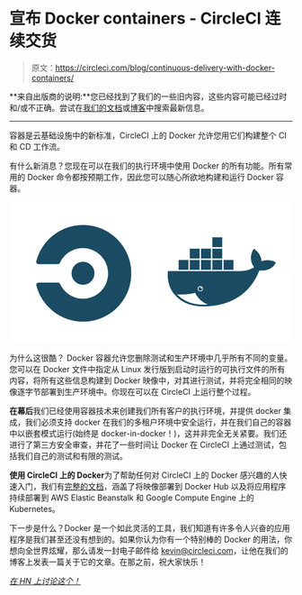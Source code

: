 # 宣布 Docker containers - CircleCI 连续交货

> 原文：<https://circleci.com/blog/continuous-delivery-with-docker-containers/>

**来自出版商的说明:**您已经找到了我们的一些旧内容，这些内容可能已经过时和/或不正确。尝试在[我们的文档](https://circleci.com/docs/)或[博客](https://circleci.com/blog/)中搜索最新信息。

* * *

容器是云基础设施中的新标准，CircleCI 上的 Docker 允许您用它们构建整个 CI 和 CD 工作流。

有什么新消息？您现在可以在我们的执行环境中使用 Docker 的所有功能。所有常用的 Docker 命令都按预期工作，因此您可以随心所欲地构建和运行 Docker 容器。

![circle+docker](img/05ccd0bce48402ae14629eb0e1c5521d.png)

为什么这很酷？ Docker 容器允许您删除测试和生产环境中几乎所有不同的变量。您可以在 Docker 文件中指定从 Linux 发行版到启动时运行的可执行文件的所有内容，将所有这些信息构建到 Docker 映像中，对其进行测试，并将完全相同的映像逐字节部署到生产环境中。你现在可以在 CircleCI 上运行整个过程。

**在幕后**我们已经使用容器技术来创建我们所有客户的执行环境，并提供 docker 集成，我们必须支持 docker 在我们的多租户环境中安全运行，并在我们自己的容器中以嵌套模式运行(始终是 docker-in-docker！)，这并非完全无关紧要。我们还进行了第三方安全审查，并花了一些时间让 Docker 在 CircleCI 上通过测试，包括我们自己的测试和有限的测试。

**使用 CircleCI 上的 Docker**为了帮助任何对 CircleCI 上的 Docker 感兴趣的人快速入门，我们有[完整的文档](https://circleci.com/docs/1.0/docker/)，涵盖了将映像部署到 Docker Hub 以及将应用程序持续部署到 AWS Elastic Beanstalk 和 Google Compute Engine 上的 Kubernetes。

下一步是什么？Docker 是一个如此灵活的工具，我们知道有许多令人兴奋的应用程序是我们甚至还没有想到的。如果你认为你有一个特别棒的 Docker 的用法，你想向全世界炫耀，那么请发一封电子邮件给 kevin@circleci.com，让他在我们的博客上发表一篇关于它的文章。在那之前，祝大家快乐！

*[在 HN 上讨论这个！](https://news.ycombinator.com/item?id=8143424)*